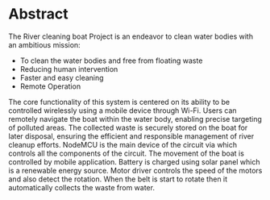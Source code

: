 # Abstract
The River cleaning boat Project is an endeavor to clean water bodies with an ambitious mission:
* To clean the water bodies and free from floating waste 
* Reducing human intervention 
* Faster and easy cleaning 
* Remote Operation

The core functionality of this system is centered on its ability to be controlled wirelessly using a mobile device through Wi-Fi. Users can remotely navigate the boat within the water body, enabling precise targeting of polluted areas. The collected waste is securely stored on the boat for later disposal, ensuring the efficient and responsible management of river cleanup efforts. NodeMCU is the main device of the circuit via which controls all the components of the circuit.  The movement of the boat is controlled by mobile application. Battery is charged using solar panel which is a renewable energy source. Motor driver controls the speed of the motors and also detect the rotation. When the belt is start to rotate then it automatically collects the waste from water.
